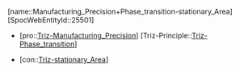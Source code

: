 ﻿---
type: TrizContradiction
aliases:
- Manufacturing_Precision+Phase_transition-stationary_Area
license: CC BY-SA 4.0
copyright: https://github.com/SpocWeb
IsDeleted: false
IsReadOnly: false
Confidential: public
tags: 
- Triz/Contradiction
---
[name::Manufacturing_Precision+Phase_transition-stationary_Area]
[SpocWebEntityId::25501]
+ [pro::[Triz-Manufacturing_Precision](tech/Triz/Parameter/Triz-Manufacturing_Precision.md)]
[Triz-Principle::[Triz-Phase_transition](tech/Triz/Principle/Triz-Phase_transition.md)]
- [con::[Triz-stationary_Area](tech/Triz/Parameter/Triz-stationary_Area.md)]

